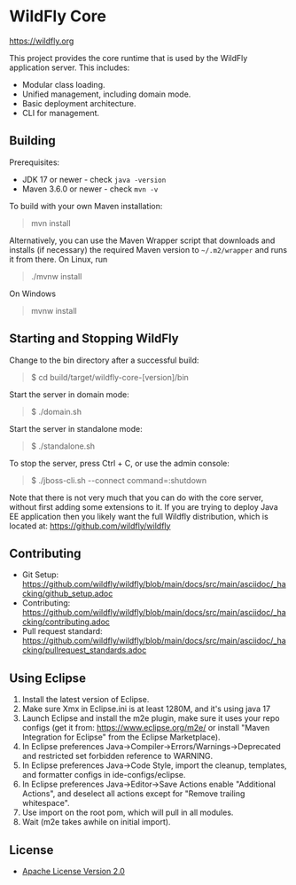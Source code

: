 WildFly Core
============
https://wildfly.org

This project provides the core runtime that is used by the WildFly application server. This includes:

* Modular class loading.
* Unified management, including domain mode.
* Basic deployment architecture.
* CLI for management.

Building
-------------------

Prerequisites:

* JDK 17 or newer - check `java -version`
* Maven 3.6.0 or newer - check `mvn -v`

To build with your own Maven installation:

> mvn install

Alternatively, you can use the Maven Wrapper script that downloads and installs (if necessary) the required Maven version to
`~/.m2/wrapper` and runs it from there. On Linux, run

> ./mvnw install

On Windows

> mvnw install


Starting and Stopping WildFly
------------------------------------------
Change to the bin directory after a successful build:

> $ cd build/target/wildfly-core-\[version\]/bin

Start the server in domain mode:

> $ ./domain.sh

Start the server in standalone mode:

> $ ./standalone.sh

To stop the server, press Ctrl + C, or use the admin console:

> $ ./jboss-cli.sh --connect command=:shutdown

Note that there is not very much that you can do with the core server, without first adding some extensions to it.
If you are trying to deploy Java EE application then you likely want the full Wildfly distribution, which is located
at:
https://github.com/wildfly/wildfly

Contributing
------------------
* Git Setup: https://github.com/wildfly/wildfly/blob/main/docs/src/main/asciidoc/_hacking/github_setup.adoc
* Contributing: https://github.com/wildfly/wildfly/blob/main/docs/src/main/asciidoc/_hacking/contributing.adoc
* Pull request standard: https://github.com/wildfly/wildfly/blob/main/docs/src/main/asciidoc/_hacking/pullrequest_standards.adoc

Using Eclipse
-------------
1. Install the latest version of Eclipse.
2. Make sure Xmx in Eclipse.ini is at least 1280M, and it's using java 17
3. Launch Eclipse and install the m2e plugin, make sure it uses your repo configs
   (get it from: https://www.eclipse.org/m2e/
   or install "Maven Integration for Eclipse" from the Eclipse Marketplace).
4. In Eclipse preferences Java->Compiler->Errors/Warnings->Deprecated and restricted
   set forbidden reference to WARNING.
5. In Eclipse preferences Java->Code Style, import the cleanup, templates, and
   formatter configs in ide-configs/eclipse.
6. In Eclipse preferences Java->Editor->Save Actions enable "Additional Actions",
   and deselect all actions except for "Remove trailing whitespace".
7. Use import on the root pom, which will pull in all modules.
8. Wait (m2e takes awhile on initial import).

License
-------
* [Apache License Version 2.0](https://www.apache.org/licenses/LICENSE-2.0.html)
